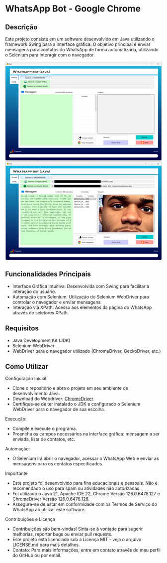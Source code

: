 # WhatsApp Bot - Google Chrome
## Descrição

<p>Este projeto consiste em um software desenvolvido em Java utilizando o framework Swing para a interface gráfica. O objetivo principal é enviar mensagens para contatos do WhatsApp de forma automatizada, utilizando o Selenium para interagir com o navegador.</p>

<img src="Foto_Inicial.png" alt="Foto inicial">
<img src="Foto_2.png" alt="Foto inicial" >

## Funcionalidades Principais
<ul>
  <li>Interface Gráfica Intuitiva: Desenvolvida com Swing para facilitar a interação do usuário.</li>
  <li>Automação com Selenium: Utilização do Selenium WebDriver para controlar o navegador e enviar mensagens.</li>
  <li>Interação via XPath: Acesso aos elementos da página do WhatsApp através de seletores XPath.</li>
</ul>

## Requisitos
<ul>
  <li>Java Development Kit (JDK)</li>
  <li>Selenium WebDriver</li>
  <li>WebDriver para o navegador utilizado (ChromeDriver, GeckoDriver, etc.)</li>
</ul>

## Como Utilizar
Configuração Inicial:
<ul>
  <li>Clone o repositório e abra o projeto em seu ambiente de desenvolvimento Java.</li>
  <li>Download do Webdriver: <a href="https://getwebdriver.com/">ChromeDriver</a></li>
  <li>Certifique-se de ter instalado o JDK e configurado o Selenium WebDriver para o navegador de sua escolha.</li>
</ul>

Execução:
  <ul>
    <li>Compile e execute o programa.</li>
    <li>Preencha os campos necessários na interface gráfica: mensagem a ser enviada, lista de contatos, etc.</li>
  </ul>

Automação:
<ul>
  <li>O Selenium irá abrir o navegador, acessar o WhatsApp Web e enviar as mensagens para os contatos especificados.</li>
</ul>

Importante
<ul>
  <li>Este projeto foi desenvolvido para fins educacionais e pessoais. Não é recomendado o uso para spam ou atividades não autorizadas.</li>
  <li>Foi utilizado o Java 21, Apache IDE 22, Chrome Versão 126.0.6478.127 e ChromeDriver Versão 126.0.6478.126.</li>
  <li>Assegure-se de estar em conformidade com os Termos de Serviço do WhatsApp ao utilizar este software.</li>
</ul>

Contribuições e Licença
<ul>
  <li>Contribuições são bem-vindas! Sinta-se à vontade para sugerir melhorias, reportar bugs ou enviar pull requests.</li>
  <li>Este projeto está licenciado sob a Licença MIT - veja o arquivo LICENSE.md para mais detalhes.</li>
  <li>Contato: Para mais informações, entre em contato através do meu perfil do GitHub ou por email.</li>
</ul>


